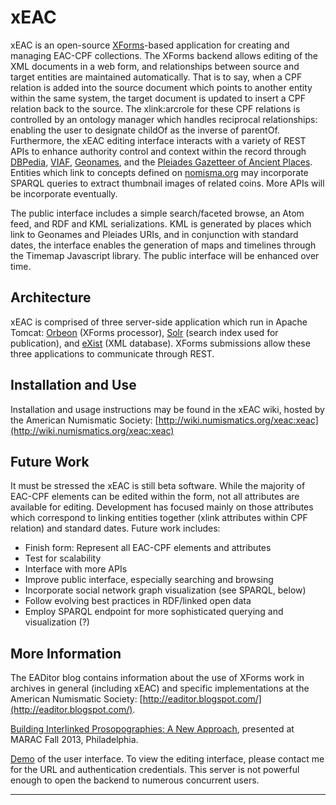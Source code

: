 xEAC
====

xEAC is an open-source [XForms](http://en.wikipedia.org/wiki/XForms)-based application for creating and managing EAC-CPF collections.  The XForms backend allows editing of the XML documents in a web form, and relationships between source and target entities are maintained automatically.  That is to say, when a CPF relation is added into the source document which points to another entity within the same system, the target document is updated to insert a CPF relation back to the source.  The xlink:arcrole for these CPF relations is controlled by an ontology manager which handles reciprocal relationships: enabling the user to designate childOf as the inverse of parentOf.  Furthermore, the xEAC editing interface interacts with a variety of REST APIs to enhance authority control and context within the record through [DBPedia](http://dbpedia.org), [VIAF](http://viaf.org), [Geonames](http://www.geonames.org), and the [Pleiades Gazetteer of Ancient Places](http://pleiades.stoa.org).  Entities which link to concepts defined on [nomisma.org](http://nomisma.org) may incorporate SPARQL queries to extract thumbnail images of related coins.  More APIs will be incorporate eventually.

The public interface includes a simple search/faceted browse, an Atom feed, and RDF and KML serializations.  KML is generated by places which link to Geonames and Pleiades URIs, and in conjunction with standard dates, the interface enables the generation of maps and timelines through the Timemap Javascript library.  The public interface will be enhanced over time.

Architecture
------------

xEAC is comprised of three server-side application which run in Apache Tomcat: [Orbeon](http://www.orbeon.com) (XForms processor), [Solr](http://lucene.apache.org/solr/) (search index used for publication), and [eXist](http://exist-db.org/exist/apps/homepage/index.html) (XML database).  XForms submissions allow these three applications to communicate through REST.

Installation and Use
--------------------

Installation and usage instructions may be found in the xEAC wiki, hosted by the American Numismatic Society: [http://wiki.numismatics.org/xeac:xeac](http://wiki.numismatics.org/xeac:xeac)

Future Work
-----------

It must be stressed the xEAC is still beta software.  While the majority of EAC-CPF elements can be edited within the form, not all attributes are available for editing.  Development has focused mainly on those attributes which correspond to linking entities together (xlink attributes within CPF relation) and standard dates.  Future work includes:

* Finish form: Represent all EAC-CPF elements and attributes
* Test for scalability
* Interface with more APIs
* Improve public interface, especially searching and browsing
* Incorporate social network graph visualization (see SPARQL, below)
* Follow evolving best practices in RDF/linked open data
* Employ SPARQL endpoint for more sophisticated querying and visualization (?)

More Information
-----------------
The EADitor blog contains information about the use of XForms work in archives in general (including xEAC) and specific implementations at the American Numismatic Society: [http://eaditor.blogspot.com/](http://eaditor.blogspot.com/).

[Building Interlinked Prosopographies: A New Approach](http://www.slideshare.net/ewg118/marac-2013), presented at MARAC Fall 2013, Philadelphia.

[Demo](http://admin.numismatics.org/xeac/) of the user interface.  To view the editing interface, please contact me for the URL and authentication credentials.  This server is not powerful enough to open the backend to numerous concurrent users.

----
